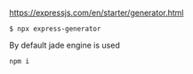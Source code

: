 https://expressjs.com/en/starter/generator.html


```
$ npx express-generator
```

By default jade engine is used

```
npm i
```